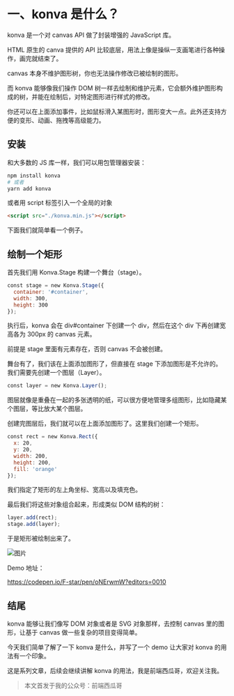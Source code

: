
# 一、konva 是什么？

konva 是一个对 canvas API 做了封装增强的 JavaScript 库。

HTML 原生的 canva 提供的 API 比较底层，用法上像是操纵一支画笔进行各种操作，画完就结束了。

canvas 本身不维护图形树，你也无法操作修改已被绘制的图形。

而 konva 能够像我们操作 DOM 树一样去绘制和维护元素，它会额外维护图形构成的树，并能在绘制后，对特定图形进行样式的修改。

你还可以在上面添加事件，比如鼠标滑入某图形时，图形变大一点。此外还支持方便的变形、动画、拖拽等高级能力。

安装
--

和大多数的 JS 库一样，我们可以用包管理器安装：

```sh
npm install konva
# 或者
yarn add konva
```

或者用 script 标签引入一个全局的对象

```html
<script src="./konva.min.js"></script>
```

下面我们就简单看一个例子。

绘制一个矩形
------

首先我们用 Konva.Stage 构建一个舞台（stage）。

```js
const stage = new Konva.Stage({
  container: '#container',
  width: 300,
  height: 300
});
```

执行后，konva 会在 div#container 下创建一个 div，然后在这个 div 下再创建宽高各为 300px 的 canvas 元素。

前提是 stage 里面有元素存在，否则 canvas 不会被创建。

舞台有了，我们该在上面添加图形了，但直接在 stage 下添加图形是不允许的。我们需要先创建一个图层（Layer）。

```js
const layer = new Konva.Layer();
```

图层就像是重叠在一起的多张透明的纸，可以很方便地管理多组图形，比如隐藏某个图层，等比放大某个图层。

创建完图层后，我们就可以在上面添加图形了。这里我们创建一个矩形。

```js
const rect = new Konva.Rect({
  x: 20,
  y: 20,
  width: 200,
  height: 200,
  fill: 'orange'
});
```

我们指定了矩形的左上角坐标、宽高以及填充色。

最后我们将这些对象组合起来，形成类似 DOM 结构的树：

```js
layer.add(rect);
stage.add(layer);
```

于是矩形被绘制出来了。

![图片](https://p3-juejin.byteimg.com/tos-cn-i-k3u1fbpfcp/4a150cf397a049b79334b106445dbfcf~tplv-k3u1fbpfcp-zoom-1.image)

Demo 地址：

https://codepen.io/F-star/pen/oNErwmW?editors=0010

结尾
--

konva 能够让我们像写 DOM 对象或者是 SVG 对象那样，去控制 canvas 里的图形，让基于 canvas 做一些复杂的项目变得简单。

今天我们简单了解了一下 konva 是什么，并写了一个 demo 让大家对 konva 的用法有一个印象。

这是系列文章，后续会继续讲解 konva 的用法，我是前端西瓜哥，欢迎关注我。

> 本文首发于我的公众号：前端西瓜哥

